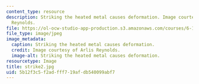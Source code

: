 ```yaml
---
content_type: resource
description: Striking the heated metal causes deformation. Image courtesy of Arlis
  Reynolds.
file: https://ol-ocw-studio-app-production.s3.amazonaws.com/courses/6-163-strobe-project-laboratory-fall-2005/5b12f3c5f2adfff719afdb540099abf7_strike2.jpg
file_type: image/jpeg
image_metadata:
  caption: Striking the heated metal causes deformation.
  credit: Image courtesy of Arlis Reynolds.
  image-alt: Striking the heated metal causes deformation.
resourcetype: Image
title: strike2.jpg
uid: 5b12f3c5-f2ad-fff7-19af-db540099abf7
---
```

